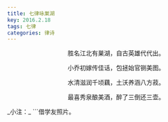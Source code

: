 ```yaml
---
title: 七律咏巣湖
key: 2016.2.18
tags: 七律
categories: 律诗
---
```


<p align="center">胜名江北有巣湖，自古英雄代代出。
</p>
<p align="center">小乔初嫁传佳话，包拯始官铡美图。
</p>
<p align="center">水清滋润千顷藕，土沃养涵八方菽。
</p>
<p align="center">最喜秀泉酿美酒，醉了三倒还三壶。
</p>
_小注：_
```借学友照片。

```